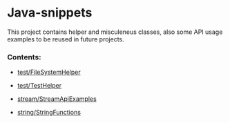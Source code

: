 # Java-snippets

This project contains helper and misculeneus classes, also some API usage examples to be reused in future projects.

### Contents:

* [test/FileSystemHelper]

* [test/TestHelper]

* [stream/StreamApiExamples]

* [string/StringFunctions]




   [test/FileSystemHelper]: <https://github.com/MaxNevermind/Java-snippets/blob/master/src/main/java/org/maxkons/java_snippets/test/FileSystemHelper.java>
   [test/TestHelper]: <https://github.com/MaxNevermind/Java-snippets/blob/master/src/main/java/org/maxkons/java_snippets/test/TestHelper.java>
   [stream/StreamApiExamples]: <https://github.com/MaxNevermind/Java-snippets/blob/master/src/main/java/org/maxkons/java_snippets/stream/StreamApiExamples.java>
   [string/StringFunctions]: <https://github.com/MaxNevermind/Java-snippets/blob/master/src/main/java/org/maxkons/java_snippets/string/StringFunctions.java>
